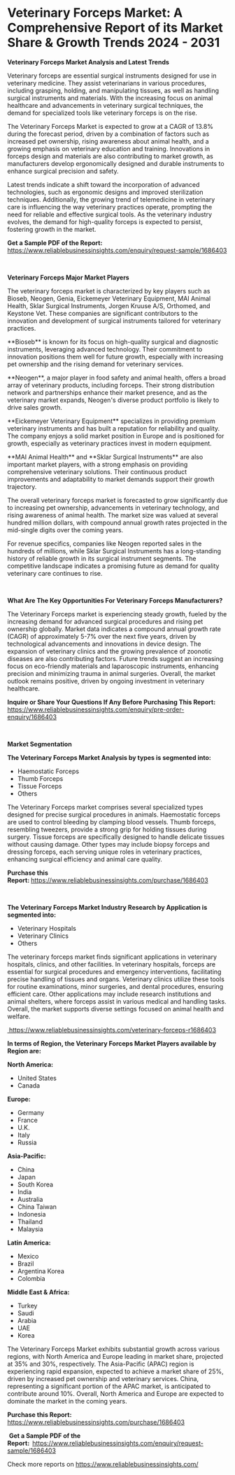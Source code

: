 <p><h1>Veterinary Forceps Market: A Comprehensive Report of its Market Share & Growth Trends 2024 - 2031</h1></p><p><strong>Veterinary Forceps Market Analysis and Latest Trends</strong></p>
<p><p>Veterinary forceps are essential surgical instruments designed for use in veterinary medicine. They assist veterinarians in various procedures, including grasping, holding, and manipulating tissues, as well as handling surgical instruments and materials. With the increasing focus on animal healthcare and advancements in veterinary surgical techniques, the demand for specialized tools like veterinary forceps is on the rise.</p><p>The Veterinary Forceps Market is expected to grow at a CAGR of 13.8% during the forecast period, driven by a combination of factors such as increased pet ownership, rising awareness about animal health, and a growing emphasis on veterinary education and training. Innovations in forceps design and materials are also contributing to market growth, as manufacturers develop ergonomically designed and durable instruments to enhance surgical precision and safety.</p><p>Latest trends indicate a shift toward the incorporation of advanced technologies, such as ergonomic designs and improved sterilization techniques. Additionally, the growing trend of telemedicine in veterinary care is influencing the way veterinary practices operate, prompting the need for reliable and effective surgical tools. As the veterinary industry evolves, the demand for high-quality forceps is expected to persist, fostering growth in the market.</p></p>
<p><strong>Get a Sample PDF of the Report:&nbsp;</strong> <a href="https://www.reliablebusinessinsights.com/enquiry/request-sample/1686403?utm_campaign=96&utm_medium=2&utm_source=Github&utm_content=ia&utm_term=30122024&utm_id=veterinary-forceps">https://www.reliablebusinessinsights.com/enquiry/request-sample/1686403</a></p>
<p>&nbsp;</p>
<p><strong>Veterinary Forceps Major Market Players</strong></p>
<p><p>The veterinary forceps market is characterized by key players such as Bioseb, Neogen, Genia, Eickemeyer Veterinary Equipment, MAI Animal Health, Sklar Surgical Instruments, Jorgen Kruuse A/S, Orthomed, and Keystone Vet. These companies are significant contributors to the innovation and development of surgical instruments tailored for veterinary practices.</p><p>**Bioseb** is known for its focus on high-quality surgical and diagnostic instruments, leveraging advanced technology. Their commitment to innovation positions them well for future growth, especially with increasing pet ownership and the rising demand for veterinary services.</p><p>**Neogen**, a major player in food safety and animal health, offers a broad array of veterinary products, including forceps. Their strong distribution network and partnerships enhance their market presence, and as the veterinary market expands, Neogen's diverse product portfolio is likely to drive sales growth.</p><p>**Eickemeyer Veterinary Equipment** specializes in providing premium veterinary instruments and has built a reputation for reliability and quality. The company enjoys a solid market position in Europe and is positioned for growth, especially as veterinary practices invest in modern equipment.</p><p>**MAI Animal Health** and **Sklar Surgical Instruments** are also important market players, with a strong emphasis on providing comprehensive veterinary solutions. Their continuous product improvements and adaptability to market demands support their growth trajectory.</p><p>The overall veterinary forceps market is forecasted to grow significantly due to increasing pet ownership, advancements in veterinary technology, and rising awareness of animal health. The market size was valued at several hundred million dollars, with compound annual growth rates projected in the mid-single digits over the coming years.</p><p>For revenue specifics, companies like Neogen reported sales in the hundreds of millions, while Sklar Surgical Instruments has a long-standing history of reliable growth in its surgical instrument segments. The competitive landscape indicates a promising future as demand for quality veterinary care continues to rise.</p></p>
<p>&nbsp;</p>
<p><strong>What Are The Key Opportunities For Veterinary Forceps Manufacturers?</strong></p>
<p><p>The Veterinary Forceps market is experiencing steady growth, fueled by the increasing demand for advanced surgical procedures and rising pet ownership globally. Market data indicates a compound annual growth rate (CAGR) of approximately 5-7% over the next five years, driven by technological advancements and innovations in device design. The expansion of veterinary clinics and the growing prevalence of zoonotic diseases are also contributing factors. Future trends suggest an increasing focus on eco-friendly materials and laparoscopic instruments, enhancing precision and minimizing trauma in animal surgeries. Overall, the market outlook remains positive, driven by ongoing investment in veterinary healthcare.</p></p>
<p><strong>Inquire or Share Your Questions If Any Before Purchasing This Report:</strong> <a href="https://www.reliablebusinessinsights.com/enquiry/pre-order-enquiry/1686403?utm_campaign=96&utm_medium=2&utm_source=Github&utm_content=ia&utm_term=30122024&utm_id=veterinary-forceps">https://www.reliablebusinessinsights.com/enquiry/pre-order-enquiry/1686403</a></p>
<p>&nbsp;</p>
<p><strong>Market Segmentation</strong></p>
<p><strong>The Veterinary Forceps Market Analysis by types is segmented into:</strong></p>
<p><ul><li>Haemostatic Forceps</li><li>Thumb Forceps</li><li>Tissue Forceps</li><li>Others</li></ul></p>
<p><p>The Veterinary Forceps market comprises several specialized types designed for precise surgical procedures in animals. Haemostatic forceps are used to control bleeding by clamping blood vessels. Thumb forceps, resembling tweezers, provide a strong grip for holding tissues during surgery. Tissue forceps are specifically designed to handle delicate tissues without causing damage. Other types may include biopsy forceps and dressing forceps, each serving unique roles in veterinary practices, enhancing surgical efficiency and animal care quality.</p></p>
<p><strong>Purchase this Report:&nbsp;</strong><a href="https://www.reliablebusinessinsights.com/purchase/1686403?utm_campaign=96&utm_medium=2&utm_source=Github&utm_content=ia&utm_term=30122024&utm_id=veterinary-forceps">https://www.reliablebusinessinsights.com/purchase/1686403</a></p>
<p>&nbsp;</p>
<p><strong>The Veterinary Forceps Market Industry Research by Application is segmented into:</strong></p>
<p><ul><li>Veterinary Hospitals</li><li>Veterinary Clinics</li><li>Others</li></ul></p>
<p><p>The veterinary forceps market finds significant applications in veterinary hospitals, clinics, and other facilities. In veterinary hospitals, forceps are essential for surgical procedures and emergency interventions, facilitating precise handling of tissues and organs. Veterinary clinics utilize these tools for routine examinations, minor surgeries, and dental procedures, ensuring efficient care. Other applications may include research institutions and animal shelters, where forceps assist in various medical and handling tasks. Overall, the market supports diverse settings focused on animal health and welfare.</p></p>
<p><a href="https://www.reliablebusinessinsights.com/veterinary-forceps-r1686403?utm_campaign=96&utm_medium=2&utm_source=Github&utm_content=ia&utm_term=30122024&utm_id=veterinary-forceps">&nbsp;https://www.reliablebusinessinsights.com/veterinary-forceps-r1686403</a></p>
<p><strong>In terms of Region, the Veterinary Forceps Market Players available by Region are:</strong></p>
<p>
    <p> <strong> North America: </strong>
        <ul>
            <li>United States</li>
            <li>Canada</li>
        </ul>
        </p> 
    <p> <strong> Europe: </strong>
        <ul>
            <li>Germany</li>
            <li>France</li>
            <li>U.K.</li>
            <li>Italy</li>
            <li>Russia</li>
        </ul>
        </p> 
    <p> <strong> Asia-Pacific: </strong>
        <ul>
            <li>China</li>
            <li>Japan</li>
            <li>South Korea</li>
            <li>India</li>
            <li>Australia</li>
            <li>China Taiwan</li>
            <li>Indonesia</li>
            <li>Thailand</li>
            <li>Malaysia</li>
        </ul>
        </p> 
    <p> <strong> Latin America: </strong>
        <ul>
            <li>Mexico</li>
            <li>Brazil</li>
            <li>Argentina Korea</li>
            <li>Colombia</li>
        </ul>
        </p> 
    <p> <strong> Middle East & Africa: </strong>
        <ul>
            <li>Turkey</li>
            <li>Saudi</li>
            <li>Arabia</li>
            <li>UAE</li>
            <li>Korea</li>
        </ul>
    </p>
    </p>
<p><p>The Veterinary Forceps Market exhibits substantial growth across various regions, with North America and Europe leading in market share, projected at 35% and 30%, respectively. The Asia-Pacific (APAC) region is experiencing rapid expansion, expected to achieve a market share of 25%, driven by increased pet ownership and veterinary services. China, representing a significant portion of the APAC market, is anticipated to contribute around 10%. Overall, North America and Europe are expected to dominate the market in the coming years.</p></p>
<p><strong>Purchase this Report: </strong><a href="https://www.reliablebusinessinsights.com/purchase/1686403?utm_campaign=96&utm_medium=2&utm_source=Github&utm_content=ia&utm_term=30122024&utm_id=veterinary-forceps">https://www.reliablebusinessinsights.com/purchase/1686403</a></p>
<p>&nbsp;<strong>Get a Sample PDF of the Report:&nbsp;&nbsp;</strong><a href="https://www.reliablebusinessinsights.com/enquiry/request-sample/1686403?utm_campaign=96&utm_medium=2&utm_source=Github&utm_content=ia&utm_term=30122024&utm_id=veterinary-forceps">https://www.reliablebusinessinsights.com/enquiry/request-sample/1686403</a></p>
<p><strong></strong></p>
<p>Check more reports on <a href="https://www.reliablebusinessinsights.com/?utm_campaign=96&utm_medium=2&utm_source=Github&utm_content=ia&utm_term=30122024&utm_id=veterinary-forceps">https://www.reliablebusinessinsights.com/</a></p>